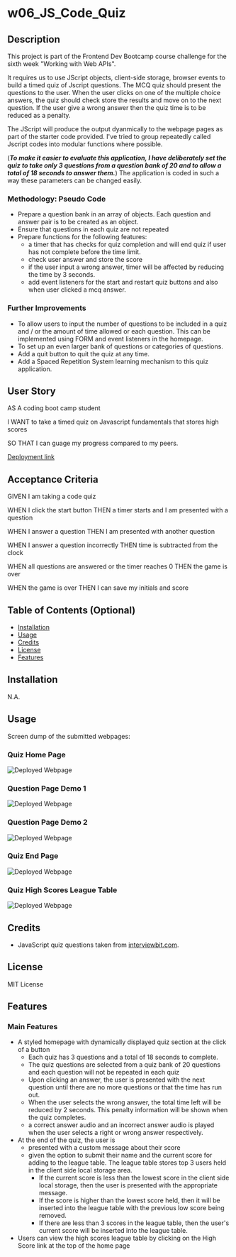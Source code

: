 # w06_JS_Code_Quiz

## Description

This project is part of the Frontend Dev Bootcamp course challenge for the sixth week "Working with Web APIs". 

It requires us to use JScript objects, client-side storage, browser events to build a timed quiz of Jscript questions. The MCQ quiz should present the questions to the user. When the user clicks on one of the multiple choice answers, the quiz should check store the results and move on to the next question.  If the user give a wrong answer then the quiz time is to be reduced as a penalty. 

The JScript will produce the output dyanmically to the webpage pages as part of the starter code provided. I've tried to group repeatedly called Jscript codes into modular functions where possible.

(***To make it easier to evaluate this application, I have deliberately set the quiz to take only 3 questions from a question bank of 20 and to allow a total of 18 seconds to answer them.***) The application is coded in such a way these parameters can be changed easily.





### Methodology: Pseudo Code
* Prepare a question bank in an array of objects. Each question and answer pair is to be created as an object.
* Ensure that questions in each quiz are not repeated
* Prepare functions for the following features:
  * a timer that has checks for quiz completion and will end quiz if user has not complete before the time limit.
  * check user answer and store the score 
  * if the user input a wrong answer, timer will be affected by reducing the time by 3 seconds.
  * add event listeners for the start and restart quiz buttons and also when user clicked a mcq answer.


### Further Improvements

* To allow users to input the number of questions to be included in a quiz and / or the amount of time allowed or each question. This can be implemented using FORM and event listeners in the homepage. 
* To set up an even larger bank of questions or categories of questions.
* Add a quit button to quit the quiz at any time.
* Add a Spaced Repetition System learning mechanism to this quiz application. 



## User Story

AS A coding boot camp student

I WANT to take a timed quiz on Javascript fundamentals that stores high scores 

SO THAT I can guage my progress compared to my peers.

[Deployment link](https://havetimedrinktea.github.io/w06_JS_Code_Quiz/)


## Acceptance Criteria

GIVEN I am taking a code quiz

WHEN I click the start button
THEN a timer starts and I am presented with a question

WHEN I answer a question
THEN I am presented with another question

WHEN I answer a question incorrectly
THEN time is subtracted from the clock

WHEN all questions are answered or the timer reaches 0
THEN the game is over

WHEN the game is over
THEN I can save my initials and score



## Table of Contents (Optional)

* [Installation](#installation)
* [Usage](#usage)
* [Credits](#credits)
* [License](#license)
* [Features](#features)


## Installation

N.A.


## Usage 

Screen dump of the submitted webpages:

### Quiz Home Page
![Deployed Webpage](assets/images/js_quiz_homepage.png)



### Question Page Demo 1
![Deployed Webpage](assets/images/js_quiz_homepage_questions.png)



### Question Page Demo 2
![Deployed Webpage](assets/images/js_quiz_homepage_questions2.png)



### Quiz End Page
![Deployed Webpage](assets/images/js_quiz_homepage_quiz_end.png)



### Quiz High Scores League Table
![Deployed Webpage](assets/images/js_quiz_homepage_highscore.png)



## Credits

* JavaScript quiz questions taken from [interviewbit.com](https://www.interviewbit.com/javascript-mcq/).



## License 

MIT License



## Features

### Main Features
* A styled homepage with dynamically displayed quiz section at the click of a button
  * Each quiz has 3 questions and a total of 18 seconds to complete. 
  * The quiz questions are selected from a quiz bank of 20 questions and each question will not be repeated in each quiz
  * Upon clicking an answer, the user is presented with the next question until there are no more questions or that the time has run out.
  * When the user selects the wrong answer, the total time left will be reduced by 2 seconds. This penalty information will be shown when the quiz completes.
  * a correct answer audio and an incorrect answer audio is played when the user selects a right or wrong answer respectively.
* At the end of the quiz, the user is
  * presented with a custom message about their score
  * given the option to submit their name and the current score for adding to the league table. The league table stores top 3 users held in the client side local storage area.
    * If the current score is less than the lowest score in the client side local storage, then the user is presented with the appropriate message.
    * If the score is higher than the lowest score held, then it will be inserted into the league table with the previous low score being removed.
    * If there are less than 3 scores in the league table, then the user's current score will be inserted into the league table.
* Users can view the high scores league table by clicking on the High Score link at the top of the home page  






